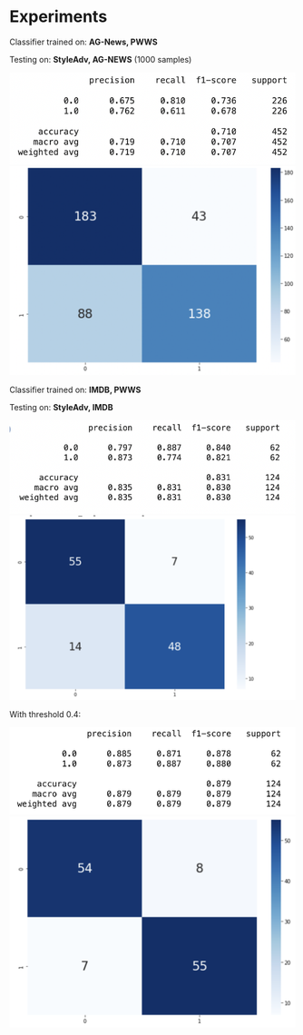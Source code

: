 # Experiments

Classifier trained on: **AG-News, PWWS**

Testing on: **StyleAdv, AG-NEWS** (1000 samples) 

![](img/ag_pwws_to_styleadv_stat.png)
![](img/ag_pwws_to_styleadv_mat.png)

Classifier trained on: **IMDB, PWWS**

Testing on: **StyleAdv, IMDB**

![](img/imdb_pwws_to_styleadv_stat.png)
![](img/imdb_pwws_to_styladv_mat.png)

With threshold 0.4:

![](img/imdb_pwws_to_styleadv_stat_0_4.png)
![](img/imdb_pwws_to_styleadv_mat_0_4.png)